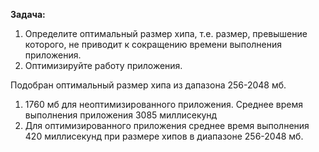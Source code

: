 
**Задача:**
1. Определите оптимальный размер хипа, т.е. размер, превышение которого,
   не приводит к сокращению времени выполнения приложения.
2. Оптимизируйте работу приложения.

Подобран оптимальный размер хипа из дапазона 256-2048 мб.
1. 1760 мб для неоптимизированного приложения. Среднее время выполнения приложения 3085 миллисекунд
2. Для оптимизированного приложения среднее время выполнения 420 миллисекунд при размере хипов в диапазоне 256-2048 мб. 
